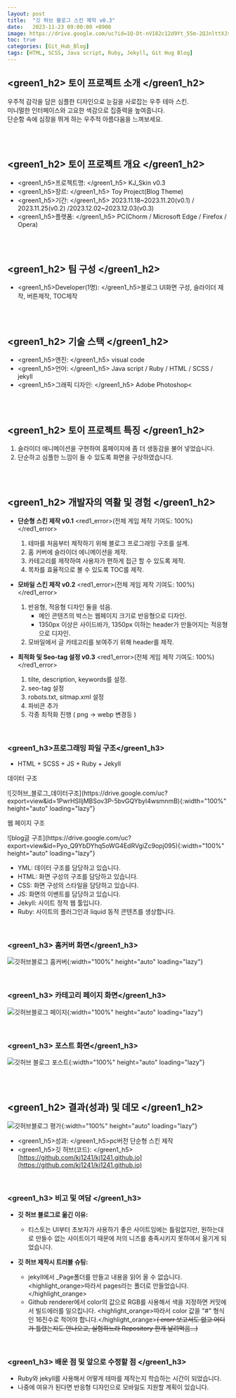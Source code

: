 ```yaml
---
layout: post
title:  "깃 허브 블로그 스킨 제작 v0.3"
date:   2023-11-23 09:00:00 +0900
image: https://drive.google.com/uc?id=1Q-Dt-nV182c12d9Yt_55m-2QJnlttXJs
toc: true
categories: [Git_Hub_Blog]
tags: [HTML, SCSS, Java script, Ruby, Jekyll, Git Hug Blog]
---
```



##  <green1_h2> 토이 프로젝트 소개 </green1_h2>

우주적 감각을 담은 심플한 디자인으로 눈길을 사로잡는 우주 테마 스킨.  
미니멀한 인터페이스와 고요한 색감으로 집중력을 높여줍니다.  
단순함 속에 심장을 뛰게 하는 우주적 아름다움을 느껴보세요.

<br>
<br>

## <green1_h2> 토이 프로젝트 개요 </green1_h2>

- <span><green1_h5>프로젝트명: </green1_h5> KJ_Skin v0.3 </span>
- <span><green1_h5>장르: </green1_h5> Toy Project(Blog Theme) </span>
- <span><green1_h5>기간: </green1_h5> 2023.11.18~2023.11.20(v0.1) / 2023.11.25(v0.2) /2023.12.02~2023.12.03(v0.3) </span>
- <span><green1_h5>플랫폼: </green1_h5> PC(Chorm / Microsoft Edge / Firefox / Opera)</span>


<br>
<br>

## <green1_h2> 팀 구성 </green1_h2>

- <span><green1_h5>Developer(1명): </green1_h5>블로그 UI화면 구성, 슬라이더 제작, 버튼제작, TOC제작 </span>


<br>
<br>

## <green1_h2> 기술 스택 </green1_h2>

- <span><green1_h5>엔진: </green1_h5> visual code </span>
- <span><green1_h5>언어:  </green1_h5> Java script / Ruby / HTML / SCSS / jekyll </span>
- <span><green1_h5>그래픽 디자인: </green1_h5> Adobe Photoshop< </span>


<br>
<br>

## <green1_h2> 토이 프로젝트 특징 </green1_h2>

1. 슬라이더 애니메이션을 구현하여 홈페이지에 좀 더 생동감을 불어 넣었습니다.
2. 단순하고 심플한 느낌이 들 수 있도록 화면을 구상하였습니다.

<br>
<br>

## <green1_h2> 개발자의 역활 및 경험 </green1_h2>

- **단순형 스킨 제작 v0.1** <red1_error>(전체 게임 제작 기여도: 100%)</red1_error>
    1. 테마를 처음부터 제작하기 위해 블로그 프로그래밍 구조를 설계.
    2. 홈 커버에 슬라이더 에니메이션을 제작.
    3. 카테고리를 제작하여 사용자가 편하게 접근 할 수 있도록 제작.
    4. 목차를 효율적으로 볼 수 있도록 TOC를 제작.

- **모바일 스킨 제작 v0.2** <red1_error>(전체 게임 제작 기여도: 100%)</red1_error>
    1. 반응형, 적응형 디자인 둘을 섞음.
        + 메인 콘텐츠의 박스는 웹페이지 크기로 반응형으로 디자인.
        + 1350px 이상은 사이드바가, 1350px 이하는 header가 만들어지는 적응형으로 디자인.
    2. 모바일에서 글 카테고리를 보여주기 위해 header를 제작.

- **최적화 및 Seo-tag 설정 v0.3** <red1_error>(전체 게임 제작 기여도: 100%)</red1_error>
    1. tilte, description, keywords를 설정.
    2. seo-tag 설정
    3. robots.txt, sitmap.xml 설정
    4. 파비콘 추가
    5. 각종 최적화 진행 ( png → webp 변경등 )



<br>

### <green1_h3>프로그래밍 파일 구조</green1_h3> 
- HTML + SCSS + JS + Ruby + Jekyll
 <!--이미지 못침범하게-->
<p><green1_h5>데이터 구조 </green1_h5></p>
![깃허브_블로그_데이터구조](https://drive.google.com/uc?export=view&id=1PwrHSlIjMBSov3P-5bvGQYbyI4wsmnmB){:width="100%" height="auto" loading="lazy"}
<p><green1_h5>웹 페이지 구조</green1_h5> </p>
![blog글 구조](https://drive.google.com/uc?export=view&id=Pyo_Q9YbDYhq5oWG4EdRVgiZc9opj095){:width="100%" height="auto" loading="lazy"}

- YML: 데이터 구조를 담당하고 있습니다.
- HTML: 화면 구성의 구조를 담당하고 있습니다.
- CSS: 화면 구성의 스타일을 담당하고 있습니다.
- JS: 화면의 이벤트를 담당하고 있습니다.
- Jekyll: 사이트 정적 웹 툴입니다.
- Ruby: 사이트의 플러그인과 liquid 동적 콘텐츠를 생상합니다.


<br>

### <green1_h3> 홈커버 화면</green1_h3>

![깃허브블로그 홈커버](https://drive.google.com/uc?export=view&id=1Q-Dt-nV182c12d9Yt_55m-2QJnlttXJs){:width="100%" height="auto" loading="lazy"}

<br>

### <green1_h3> 카테고리 페이지 화면</green1_h3>

![깃허브블로그 페이지](https://drive.google.com/uc?export=view&id=1Q9YyrCUtPyOfZSDsuwRZeajwHBsGD3_q){:width="100%" height="auto" loading="lazy"}

<br>

### <green1_h3> 포스트 화면</green1_h3>

![깃허브 블로그 포스트](https://drive.google.com/uc?export=view&id=1QAh73nYwJTAb3UOWDCYgyBkK9tYn1Z0Y){:width="100%" height="auto" loading="lazy"}

<br>
<br>

## <green1_h2> 결과(성과) 및 데모 </green1_h2>

![깃허브블로그 평가](https://drive.google.com/uc?export=view&id=1QJ617PH-_g2y71uz4FUDYXht1VbCtEKX){:width="100%" height="auto" loading="lazy"}

- <span><green1_h5>성과: </green1_h5>pc버전 단순형 스킨 제작 </span>
- <span><green1_h5>깃 허브(코드): </green1_h5> [https://github.com/kj1241/kj1241.github.io](https://github.com/kj1241/kj1241.github.io) </span>


<br>

### <green1_h3> 비고 및 여담 </green1_h3>

- **깃 허브 블로그로 옮긴 이유:**
    - 티스토는 UI부터 초보자가 사용하기 좋은 사이트임에는 틀림없지만, 원하는대로 만들수 없는 사이트이기 때문에 저의 니즈를 충족시키지 못하여서 옮기게 되었습니다.

- **깃 허브 제작시 트러블 슈팅:**
    - jekyll에서 _Page폴더를 만들고 내용을 읽어 올 수 없습니다. <highlight_orange>따라서 pages라는 폴더로 만들었습니다.</highlight_orange>
    - Github renderer에서 color의 값으로 RGB를 사용해서 색을 지정하면 커밋에서 빌드에러를 일으킵니다. <highlight_orange>따라서 color 값을 "#" 형식인 16진수로 적어야 합니다.</highlight_orange>~~( erorr 보고서도 없고 어디가 틀렸는지도 안나오고, 실험하느라 Repository 한개 날려먹음...)~~

<br>

### <green1_h3> 배운 점 및 앞으로 수정할 점 </green1_h3>

- Ruby와 jekyll를 사용해서 어떻게 테마를 제작는지 학습하는 시간이 되었습니다.
- 나중에 여유가 된다면 반응형 디자인으로 모바일도 지원할 계획이 있습니다.
